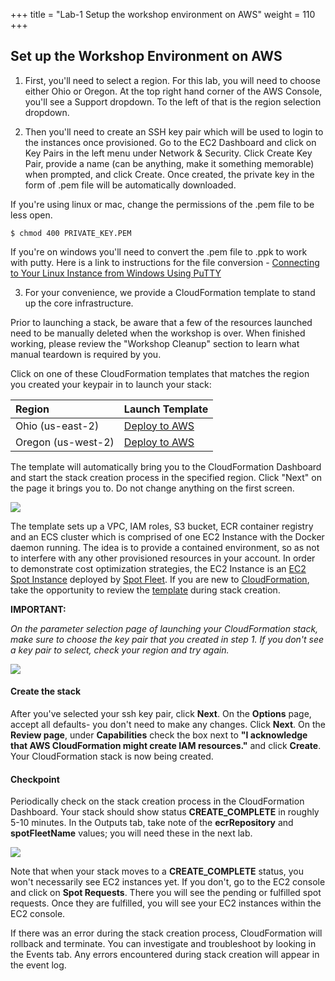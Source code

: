 +++
title = "Lab-1 Setup the workshop environment on AWS"
weight = 110
+++

## Set up the Workshop Environment on AWS

1. First, you'll need to select a region. For this lab, you will need to choose either Ohio or Oregon. At the top right hand corner of the AWS Console, you'll see a Support dropdown. To the left of that is the region selection dropdown.

2. Then you'll need to create an SSH key pair which will be used to login to the instances once provisioned. Go to the EC2 Dashboard and click on Key Pairs in the left menu under Network & Security. Click Create Key Pair, provide a name (can be anything, make it something memorable) when prompted, and click Create. Once created, the private key in the form of .pem file will be automatically downloaded.

If you're using linux or mac, change the permissions of the .pem file to be less open.


	$ chmod 400 PRIVATE_KEY.PEM
	
If you're on windows you'll need to convert the .pem file to .ppk to work with putty. Here is a link to instructions for the file conversion - [Connecting to Your Linux Instance from Windows Using PuTTY](http://docs.aws.amazon.com/AWSEC2/latest/UserGuide/putty.html)

3. For your convenience, we provide a CloudFormation template to stand up the core infrastructure.

Prior to launching a stack, be aware that a few of the resources launched need to be manually deleted when the workshop is over. When finished working, please review the "Workshop Cleanup" section to learn what manual teardown is required by you.

Click on one of these CloudFormation templates that matches the region you created your keypair in to launch your stack:

| Region            | Launch Template |
| :----------------|:-------------|
| Ohio (us-east-2)  | [Deploy to AWS](https://console.aws.amazon.com/cloudformation/home?region=us-east-2#/stacks/new?stackName=ecs-deep-learning-stack&templateURL=https://s3.amazonaws.com/ecs-dl-workshop-us-east-2/ecs-deep-learning-workshop.yaml) |
| Oregon (us-west-2)| [Deploy to AWS](https://console.aws.amazon.com/cloudformation/home?region=us-west-2#/stacks/new?stackName=ecs-deep-learning-stack&templateURL=https://s3.amazonaws.com/ecs-dl-workshop-us-west-2/ecs-deep-learning-workshop.yaml) |

The template will automatically bring you to the CloudFormation Dashboard and start the stack creation process in the specified region. Click "Next" on the page it brings you to. Do not change anything on the first screen. 

![](/images/ecs-deep-learning-workshop/cf-initial.png)

The template sets up a VPC, IAM roles, S3 bucket, ECR container registry and an ECS cluster which is comprised of one EC2 Instance with the Docker daemon running. The idea is to provide a contained environment, so as not to interfere with any other provisioned resources in your account. In order to demonstrate cost optimization strategies, the EC2 Instance is an [EC2 Spot Instance](https://aws.amazon.com/ec2/spot/) deployed by [Spot Fleet](http://docs.aws.amazon.com/AWSEC2/latest/UserGuide/spot-fleet.html). If you are new to [CloudFormation](https://aws.amazon.com/cloudformation/), take the opportunity to review the [template](https://github.com/awslabs/ecs-deep-learning-workshop/blob/master/lab-1-setup/cfn-templates/ecs-deep-learning-workshop.yaml) during stack creation.

**IMPORTANT:**

_On the parameter selection page of launching your CloudFormation stack, make sure to choose the key pair that you created in step 1. If you don't see a key pair to select, check your region and try again._

![](/images/ecs-deep-learning-workshop/cf-params.png)

#### Create the stack

After you've selected your ssh key pair, click **Next**. On the **Options** page, accept all defaults- you don't need to make any changes. Click **Next**. On the **Review page**, under **Capabilities** check the box next to **"I acknowledge that AWS CloudFormation might create IAM resources."** and click **Create**. Your CloudFormation stack is now being created.

#### Checkpoint

Periodically check on the stack creation process in the CloudFormation Dashboard. Your stack should show status **CREATE_COMPLETE** in roughly 5-10 minutes. In the Outputs tab, take note of the **ecrRepository** and **spotFleetName** values; you will need these in the next lab.

![](/images/ecs-deep-learning-workshop/cf-complete.png)

Note that when your stack moves to a **CREATE_COMPLETE** status, you won't necessarily see EC2 instances yet. If you don't, go to the EC2 console and click on **Spot Requests**. There you will see the pending or fulfilled spot requests. Once they are fulfilled, you will see your EC2 instances within the EC2 console.

If there was an error during the stack creation process, CloudFormation will rollback and terminate. You can investigate and troubleshoot by looking in the Events tab. Any errors encountered during stack creation will appear in the event log.
